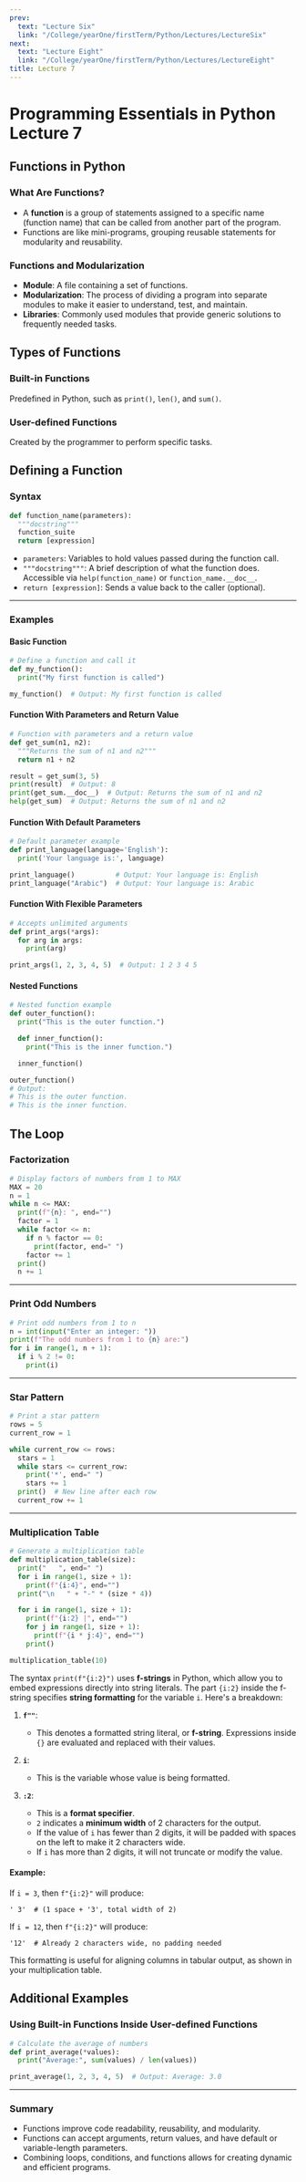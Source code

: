 ```yaml
---
prev:
  text: "Lecture Six"
  link: "/College/yearOne/firstTerm/Python/Lectures/LectureSix"
next:
  text: "Lecture Eight"
  link: "/College/yearOne/firstTerm/Python/Lectures/LectureEight"
title: Lecture 7
---
```


# Programming Essentials in Python Lecture 7

## Functions in Python

### What Are Functions?

- A **function** is a group of statements assigned to a specific name (function name) that can be called from another part of the program.
- Functions are like mini-programs, grouping reusable statements for modularity and reusability.

### Functions and Modularization

- **Module**: A file containing a set of functions.
- **Modularization**: The process of dividing a program into separate modules to make it easier to understand, test, and maintain.
- **Libraries**: Commonly used modules that provide generic solutions to frequently needed tasks.

## Types of Functions

### Built-in Functions

Predefined in Python, such as `print()`, `len()`, and `sum()`.

### User-defined Functions

Created by the programmer to perform specific tasks.

## Defining a Function

### Syntax

```python
def function_name(parameters):
  """docstring"""
  function_suite
  return [expression]
```

- `parameters`: Variables to hold values passed during the function call.
- `"""docstring"""`: A brief description of what the function does. Accessible via `help(function_name)` or `function_name.__doc__`.
- `return [expression]`: Sends a value back to the caller (optional).

---

### Examples

#### Basic Function

```python
# Define a function and call it
def my_function():
  print("My first function is called")

my_function()  # Output: My first function is called
```

#### Function With Parameters and Return Value

```python
# Function with parameters and a return value
def get_sum(n1, n2):
  """Returns the sum of n1 and n2"""
  return n1 + n2

result = get_sum(3, 5)
print(result)  # Output: 8
print(get_sum.__doc__)  # Output: Returns the sum of n1 and n2
help(get_sum)  # Output: Returns the sum of n1 and n2
```

#### Function With Default Parameters

```python
# Default parameter example
def print_language(language='English'):
  print('Your language is:', language)

print_language()          # Output: Your language is: English
print_language("Arabic")  # Output: Your language is: Arabic
```

#### Function With Flexible Parameters

```python
# Accepts unlimited arguments
def print_args(*args):
  for arg in args:
    print(arg)

print_args(1, 2, 3, 4, 5)  # Output: 1 2 3 4 5
```

#### Nested Functions

```python
# Nested function example
def outer_function():
  print("This is the outer function.")

  def inner_function():
    print("This is the inner function.")

  inner_function()

outer_function()
# Output:
# This is the outer function.
# This is the inner function.
```

## The Loop

### Factorization

```python
# Display factors of numbers from 1 to MAX
MAX = 20
n = 1
while n <= MAX:
  print(f"{n}: ", end="")
  factor = 1
  while factor <= n:
    if n % factor == 0:
      print(factor, end=" ")
    factor += 1
  print()
  n += 1
```

---

### Print Odd Numbers

```python
# Print odd numbers from 1 to n
n = int(input("Enter an integer: "))
print(f"The odd numbers from 1 to {n} are:")
for i in range(1, n + 1):
  if i % 2 != 0:
    print(i)
```

---

### Star Pattern

```python
# Print a star pattern
rows = 5
current_row = 1

while current_row <= rows:
  stars = 1
  while stars <= current_row:
    print('*', end=" ")
    stars += 1
  print()  # New line after each row
  current_row += 1
```

---

### Multiplication Table

```python
# Generate a multiplication table
def multiplication_table(size):
  print("   ", end=" ")
  for i in range(1, size + 1):
    print(f"{i:4}", end="")
  print("\n   " + "-" * (size * 4))

  for i in range(1, size + 1):
    print(f"{i:2} |", end="")
    for j in range(1, size + 1):
      print(f"{i * j:4}", end="")
    print()

multiplication_table(10)
```

The syntax `print(f"{i:2}")` uses **f-strings** in Python, which allow you to embed expressions directly into string literals. The part `{i:2}` inside the f-string specifies **string formatting** for the variable `i`. Here's a breakdown:

1. **`f""`**:

   - This denotes a formatted string literal, or **f-string**. Expressions inside `{}` are evaluated and replaced with their values.

2. **`i`**:

   - This is the variable whose value is being formatted.

3. **`:2`**:
   - This is a **format specifier**.
   - `2` indicates a **minimum width** of 2 characters for the output.
   - If the value of `i` has fewer than 2 digits, it will be padded with spaces on the left to make it 2 characters wide.
   - If `i` has more than 2 digits, it will not truncate or modify the value.

#### Example:

If `i = 3`, then `f"{i:2}"` will produce:

```
' 3'  # (1 space + '3', total width of 2)
```

If `i = 12`, then `f"{i:2}"` will produce:

```
'12'  # Already 2 characters wide, no padding needed
```

This formatting is useful for aligning columns in tabular output, as shown in your multiplication table.

## Additional Examples

### Using Built-in Functions Inside User-defined Functions

```python
# Calculate the average of numbers
def print_average(*values):
  print("Average:", sum(values) / len(values))

print_average(1, 2, 3, 4, 5)  # Output: Average: 3.0
```

---

### Summary

- Functions improve code readability, reusability, and modularity.
- Functions can accept arguments, return values, and have default or variable-length parameters.
- Combining loops, conditions, and functions allows for creating dynamic and efficient programs.
